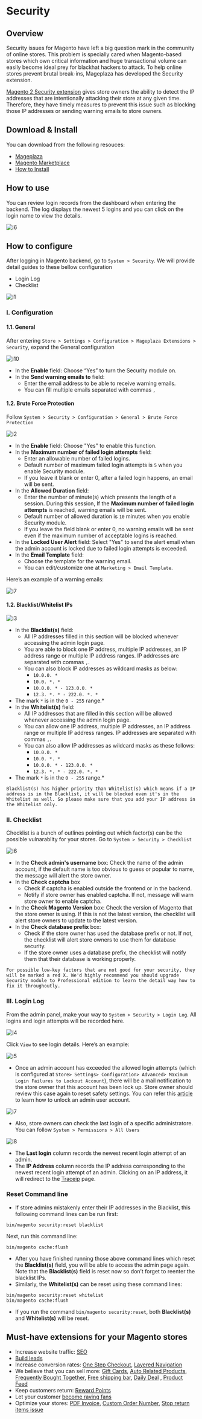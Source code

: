 # Security 

## Overview 
Security issues for Magento have left a big question mark in the community of online stores. This problem is specially cared when Magento-based stores which own critical information and huge transactional volume can easily become ideal prey for blackhat hackers to attack. To help online stores prevent brutal break-ins, Mageplaza has developed the Security extension.

[Magento 2 Security extension](https://www.mageplaza.com/magento-2-security/) gives store owners the ability to detect the IP addresses that are intentionally attacking their store at any given time. Therefore, they have timely measures to prevent this issue such as blocking those IP addresses or sending warning emails to store owners.

## Download & Install

You can download from the following resouces:

- [Mageplaza](https://www.mageplaza.com/magento-2-security/)
- [Magento Marketplace](https://marketplace.magento.com/mageplaza-module-security.html)
- [How to Install](https://www.mageplaza.com/install-magento-2-extension/)


## How to use
You can review login records from the dashboard when entering the backend. The log displays the newest 5 logins and you can click on the login name to view the details.

![i6](https://i.imgur.com/X4qv87Y.png)

## How to configure
After logging in Magento backend, go to ``System > Security``. We will provide detail guides to these bellow configuration
* Login Log
* Checklist

![i1](https://i.imgur.com/pTHmlzL.png)

### I. Configuration
#### 1.1. General
After entering ``Store > Settings > Configuration > Mageplaza Extensions > Security``, expand the General configuration

![i10](https://i.imgur.com/uqGBWW1.png)

* In the **Enable** field: Choose “Yes” to turn the Security module on.
* In the **Send warning emails to** field: 
  * Enter the email address to be able to receive warning emails. 
  * You can fill multiple emails separated with commas ``,`` 

#### 1.2. Brute Force Protection
Follow ``System > Security > Configuration > General > Brute Force Protection``

![i2](https://i.imgur.com/PC2809t.png)

* In the **Enable** field: Choose "Yes" to enable this function.
* In the **Maximum number of failed login attempts** field:
  * Enter an allowable number of failed logins.
  * Default number of maximum failed login attempts is ``5`` when you enable Security module.
  * If you leave it blank or enter 0, after a failed login happens, an email will be sent.
* In the **Allowed Duration** field:
  * Enter the number of minute(s) which presents the length of a session. During this session, If the **Maximum number of failed login attempts** is reached, warning emails will be sent.
  * Default number of allowed duration is ``10`` minutes when you enable Security module.
  * If you leave the field blank or enter 0, no warning emails will be sent even if the maximum number of acceptable logins is reached.
* In the **Locked User Alert** field: Select "Yes" to send the alert email when the admin account is locked due to failed login attempts is exceeded. 
* In the **Email Template** field: 
  * Choose the template for the warning email.
  * You can edit/customize one at ``Marketing > Email Template``.

Here’s an example of a warning emails:

![i7](https://i.imgur.com/ymrlPta.png)

#### 1.2. Blacklist/Whitelist IPs

![i3](https://i.imgur.com/CI5lmut.jpg)

* In the **Blacklist(s)** field:
  *  All IP addresses filled in this section will be blocked whenever accessing the admin login page.
  * You are able to block one IP address, multiple IP addresses, an IP address range or multiple IP address ranges.  IP addresses are separated with commas ``,``.
  * You can also block IP addresses as wildcard masks as below:
    * ``10.0.0. *``
    * ``10.0. *. *``
    * ``10.0.0. * - 123.0.0. *``
    * ``12.3. *. * - 222.0. *. *``
 * The mark ``*`` is in the `0 - 255` range.*
* In the **Whitelist(s)** field:
  * All IP addresses that are filled in this section will be allowed whenever accessing the admin login page.
  * You can allow one IP address, multiple IP addresses, an IP address range or multiple IP address ranges.  IP addresses are separated with commas ``,``.
  * You can also allow IP addresses as wildcard masks as these follows:
    * ``10.0.0. *``
    * ``10.0. *. *``
    * ``10.0.0. * - 123.0.0. *``
    * ``12.3. *. * - 222.0. *. *``
 * The mark ``*`` is in the `0 - 255` range.*

```
Blacklist(s) has higher priority than Whitelist(s) which means if a IP address is in the Blacklist, it will be blocked even it's in the Whitelist as well. So please make sure that you add your IP address in the Whitelist only. 
```

### II. Checklist
Checklist is a bunch of outlines pointing out which factor(s) can be the possible vulnarablity for your stores. Go to ``System > Security > Checklist``

![i6](https://i.imgur.com/YyRbNhE.png)

* In the **Check admin's username** box: Check the name of the admin account, if the default name is too obvious to guess or popular to name, the message will alert the store owner.
* In the **Check captcha** box
  * Check if captcha is enabled outside the frontend or in the backend.
  * Notify if store owner has enabled captcha. If not, message will warn store owner to enable captcha.
* In the **Check Magento Version** box: Check the version of Magento that the store owner is using. If this is not the latest version, the checklist will alert store owners to update to the latest version.
* In the **Check database prefix** box: 
  * Check if the store owner has used the database prefix or not. If not, the checklist will alert store owners to use them for database security.
  * If the store owner uses a database prefix, the checklist will notify them that their database is working properly.

```
For possible low-key factors that are not good for your security, they will be marked a red X. We'd highly recommend you should upgrade Security module to Professional edition to learn the detail way how to fix it throughoutly. 
```
  
### III. Login Log
From the admin panel, make your way to ``System > Security > Login Log``. All logins and login attempts will be recorded here.

![i4](https://i.imgur.com/gIBNONW.png)

Click ``View`` to see login details. Here’s an example:

![i5](https://i.imgur.com/8CbThoJ.png)

* Once an admin account has exceeded the allowed login attempts (which is configured at ``Store> Settings> Configuration> Advanced> Maximum Login Failures to Lockout Account``), there will be a mail notification to the store owner that this account has been lock up. Store owner should review this case again to reset safety settings. You can refer this [article](https://www.mageplaza.com/kb/how-to-reset-a-locked-admin-account-in-magento-2.html) to learn how to unlock an admin user account. 

![i7](https://i.imgur.com/EE2EZq9.png)

* Also, store owners can check the last login of a specific administratore. You can follow ``System > Permissions > All Users``

![i8](https://i.imgur.com/f7a0SkZ.png)

* The **Last login** column records the newest recent login attempt of an admin.
* The **IP Address** column records the IP address corresponding to the newest recent login attempt of an admin. Clicking on an IP address, it will redirect to the [Traceip](http://www.traceip.net/) page.


### Reset Command line

* If store admins mistakenly enter their IP addresses in the Blacklist, this following command lines can be run first: 
```
bin/magento security:reset blacklist 
```
Next, run this command line:
```
bin/magento cache:flush
```
*  After you have finished running those above command lines which reset the **Blacklist(s)** field, you will be able to access the admin page again. Note that the **Blacklist(s)** field is reset now so don’t forget to reenter the blacklist IPs.
* Similarly, the **Whitelist(s)** can be reset using these command lines: 
```
bin/magento security:reset whitelist
bin/magento cache:flush
```
* If you run the command ``bin/magento security:reset``, both **Blacklist(s)** and **Whitelist(s)** will be reset.




## Must-have extensions for your Magento stores

- Increase website traffic: [SEO](https://www.mageplaza.com/magento-2-seo-extension/)
- [Build leads](https://www.mageplaza.com/magento-2-better-popup/)
- Increase conversion rates: [One Step Checkout](https://www.mageplaza.com/magento-2-one-step-checkout-extension/), [Layered Navigation](https://www.mageplaza.com/magento-2-layered-navigation-extension/)
- We believe that you can sell more: [Gift Cards](https://www.mageplaza.com/magento-2-gift-card-extension/), [Auto Related Products](https://www.mageplaza.com/magento-2-automatic-related-products/), [Frequently Bought Together](https://www.mageplaza.com/magento-2-frequently-bought-together/), [Free shipping bar](https://www.mageplaza.com/magento-2-free-shipping-bar/), [Daily Deal](https://www.mageplaza.com/magento-2-daily-deal-extension/) , [Product Feed](https://www.mageplaza.com/magento-2-product-feed-extension/)
- Keep customers return: [Reward Points](https://www.mageplaza.com/magento-2-reward-points-extension/)
- Let your customer [become raving fans](https://www.mageplaza.com/magento-2-affiliate-extension/)
- Optimize your stores: [PDF Invoice](https://www.mageplaza.com/magento-2-pdf-invoice-extension/), [Custom Order Number](https://www.mageplaza.com/magento-2-custom-order-number/), [Stop return items issue](https://www.mageplaza.com/magento-2-size-chart/)
